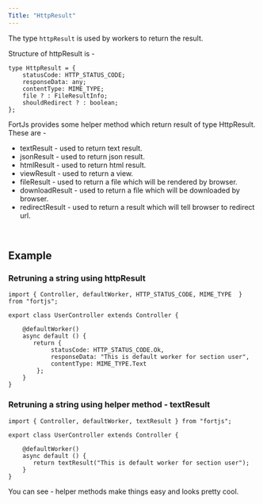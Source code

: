 ```yaml
---
Title: "HttpResult"
---
```


The type `httpResult` is used by workers to return the result. 

Structure of httpResult is - 

```
type HttpResult = {
    statusCode: HTTP_STATUS_CODE;
    responseData: any;
    contentType: MIME_TYPE;
    file ? : FileResultInfo;
    shouldRedirect ? : boolean;
};
```

FortJs provides some helper method which return result of type HttpResult. These are - 

* textResult - used to return text result.
* jsonResult - used to return json result.
* htmlResult - used to return html result.
* viewResult - used to return a view.
* fileResult - used to return a file which will be rendered by browser.
* downloadResult - used to return a file which will be downloaded by browser.
* redirectResult - used to return a result which will tell browser to redirect url.

<br>

## Example

### Retruning a string using httpResult

```
import { Controller, defaultWorker, HTTP_STATUS_CODE, MIME_TYPE  } from "fortjs";

export class UserController extends Controller {
   
    @defaultWorker()
    async default () {
       return {
            statusCode: HTTP_STATUS_CODE.Ok,
            responseData: "This is default worker for section user",
            contentType: MIME_TYPE.Text
        };
    }
}
```

### Retruning a string using helper method - textResult

```
import { Controller, defaultWorker, textResult } from "fortjs";

export class UserController extends Controller {
    
    @defaultWorker()
    async default () {
       return textResult("This is default worker for section user");
    }
}
```

You can see - helper methods make things easy and looks pretty cool.
